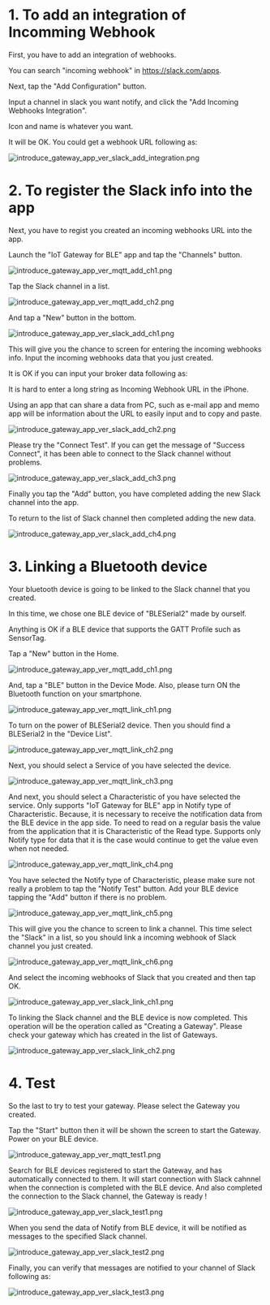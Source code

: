 # 1. To add an integration of Incomming Webhook
First, you have to add an integration of webhooks.

You can search "incoming webhook" in https://slack.com/apps.

Next, tap the "Add Configuration" button.

Input a channel in slack you want notify, and click the "Add Incoming Webhooks Integration".

Icon and name is whatever you want.

It will be OK. You could get a webhook URL following as:

![introduce_gateway_app_ver_slack_add_integration.png](https://lh3.googleusercontent.com/-G8N1p3ZPiRA/V5icIkzdE6I/AAAAAAAAJVg/FiHTlzEYuck3CPjSZnXzEOpFZDrQhpnlACKgB/s800/introduce_gateway_app_ver_slack_add_integration.png "introduce_gateway_app_ver_slack_add_integration.png")

# 2. To register the Slack info into the app
Next, you have to regist you created an incoming webhooks URL into the app.

Launch the "IoT Gateway for BLE" app and tap the "Channels" button.

![introduce_gateway_app_ver_mqtt_add_ch1.png](https://lh3.googleusercontent.com/-SOyN_Sl3RuE/V5gRH97DP8I/AAAAAAAAJNE/0xi6nlTirHgZNfGvO6kWOrISh-MpjqlFwCKgB/s500/introduce_gateway_app_ver_mqtt_add_ch1.png "introduce_gateway_app_ver_mqtt_add_ch1.png")

Tap the Slack channel in a list.

![introduce_gateway_app_ver_mqtt_add_ch2.png](https://lh3.googleusercontent.com/-3xQ5bDSCth8/V5gRN4SSFLI/AAAAAAAAJNU/kra4jTcdA4YUA_bIq5j9_EUzDP7tK6dtQCKgB/s500/introduce_gateway_app_ver_mqtt_add_ch2.png "introduce_gateway_app_ver_mqtt_add_ch2.png")

And tap a "New" button in the bottom.

![introduce_gateway_app_ver_slack_add_ch1.png](https://lh3.googleusercontent.com/-PbJGfnz6Usk/V5iUF85hVoI/AAAAAAAAJSw/XtbEWZXw-Ck88cBvujoyUechduAbpRMIgCKgB/s500/introduce_gateway_app_ver_slack_add_ch1.png "introduce_gateway_app_ver_slack_add_ch1.png")

This will give you the chance to screen for entering the incoming webhooks info. Input the incoming webhooks data that you just created.

It is OK if you can input your broker data following as:

It is hard to enter a long string as Incoming Webhook URL in the iPhone.

Using an app that can share a data from PC, such as e-mail app and memo app will be information about the URL to easily input and to copy and paste.

![introduce_gateway_app_ver_slack_add_ch2.png](https://lh3.googleusercontent.com/-u00IPj8-UzY/V5iUlBFcHZI/AAAAAAAAJTA/rLYJM5KOFYkhqMMlTjmSDSzWQAKnIf6WgCKgB/s500/introduce_gateway_app_ver_slack_add_ch2.png "introduce_gateway_app_ver_slack_add_ch2.png")

Please try the "Connect Test".
If you can get the message of "Success Connect", it has been able to connect to the Slack channel without problems.

![introduce_gateway_app_ver_slack_add_ch3.png](https://lh3.googleusercontent.com/-qkdcx4y2wgk/V5iWLh6OHOI/AAAAAAAAJTY/LBBRDGYfpHoGuVawse4FFd4OwOILwa_XgCKgB/s500/introduce_gateway_app_ver_slack_add_ch3.png "introduce_gateway_app_ver_slack_add_ch3.png")

Finally you tap the "Add" button, you have completed adding the new Slack channel into the app.

To return to the list of Slack channel then completed adding the new data.

![introduce_gateway_app_ver_slack_add_ch4.png](https://lh3.googleusercontent.com/-QMEsbukgEAU/V5iWiiOB2bI/AAAAAAAAJTo/-j7pzxL2sSsHDghag2aInaf7-ptsb4CeQCKgB/s500/introduce_gateway_app_ver_slack_add_ch4.png "introduce_gateway_app_ver_slack_add_ch4.png")

# 3. Linking a Bluetooth device
Your bluetooth device is going to be linked to the Slack channel that you created.

In this time, we chose one BLE device of "BLESerial2" made by ourself.

Anything is OK if a BLE device that supports the GATT Profile such as SensorTag.

Tap a "New" button in the Home.

![introduce_gateway_app_ver_mqtt_add_ch1.png](https://lh3.googleusercontent.com/-SOyN_Sl3RuE/V5gRH97DP8I/AAAAAAAAJNE/0xi6nlTirHgZNfGvO6kWOrISh-MpjqlFwCKgB/s500/introduce_gateway_app_ver_mqtt_add_ch1.png "introduce_gateway_app_ver_mqtt_add_ch1.png")

And, tap a "BLE" button in the Device Mode.
Also, please turn ON the Bluetooth function on your smartphone.

![introduce_gateway_app_ver_mqtt_link_ch1.png](https://lh3.googleusercontent.com/-H5Z_YzUXbSY/V5gcwM40WNI/AAAAAAAAJOo/3bJ35oOrOA4nMccEQ5wWS3XI-vGwHrRVACKgB/s500/introduce_gateway_app_ver_mqtt_link_ch1.png "introduce_gateway_app_ver_mqtt_link_ch1.png")

To turn on the power of BLESerial2 device.
Then you should find a BLESerial2 in the "Device List".

![introduce_gateway_app_ver_mqtt_link_ch2.png](https://lh3.googleusercontent.com/-n9qZZq-S6us/V5gc-oXg54I/AAAAAAAAJO4/PTvKQocRphMg6g_JdcQJ7jsRcc78pkD2gCKgB/s500/introduce_gateway_app_ver_mqtt_link_ch2.png "introduce_gateway_app_ver_mqtt_link_ch2.png")

Next, you should select a Service of you have selected the device.

![introduce_gateway_app_ver_mqtt_link_ch3.png](https://lh3.googleusercontent.com/-NYLwMId8cEU/V5gdHe3HTxI/AAAAAAAAJPI/ppekxwACZwA9NJSr6aTzT4XJPTlJwIMQgCKgB/s500/introduce_gateway_app_ver_mqtt_link_ch3.png "introduce_gateway_app_ver_mqtt_link_ch3.png")

And next, you should select a Characteristic of you have selected the service.
Only supports "IoT Gateway for BLE" app in Notify type of Characteristic.
Because, it is necessary to receive the notification data from the BLE device in the app side.
To need to read on a regular basis the value from the application that it is Characteristic of the Read type.
Supports only Notify type for data that it is the case would continue to get the value even when not needed.

![introduce_gateway_app_ver_mqtt_link_ch4.png](https://lh3.googleusercontent.com/-xsMQwcHKx0w/V5geLVBK6XI/AAAAAAAAJPc/hgjtE8fBLtM3LZQQW6P0FtUztM6eF1W2ACKgB/s500/introduce_gateway_app_ver_mqtt_link_ch4.png "introduce_gateway_app_ver_mqtt_link_ch4.png")

You have selected the Notify type of Characteristic, please make sure not really a problem to tap the "Notify Test" button.
Add your BLE device tapping the "Add" button if there is no problem.

![introduce_gateway_app_ver_mqtt_link_ch5.png](https://lh3.googleusercontent.com/-kVqn9yMS0EI/V5geg5QZEkI/AAAAAAAAJPs/R1rCfC8CpJIg-PVvO-h_OdEVGIjLDsAGgCKgB/s500/introduce_gateway_app_ver_mqtt_link_ch5.png "introduce_gateway_app_ver_mqtt_link_ch5.png")

This will give you the chance to screen to link a channel.
This time select the "Slack" in a list, so you should link a incoming webhook of Slack channel you just created.

![introduce_gateway_app_ver_mqtt_link_ch6.png](https://lh3.googleusercontent.com/-pG_2UE-RjS8/V5geuVO597I/AAAAAAAAJP8/lChVacdo2KIjo-jZYvfclvjHpHVIzJF5wCKgB/s500/introduce_gateway_app_ver_mqtt_link_ch6.png "introduce_gateway_app_ver_mqtt_link_ch6.png")

And select the incoming webhooks of Slack that you created and then tap OK.

![introduce_gateway_app_ver_slack_link_ch1.png](https://lh3.googleusercontent.com/-XsfZFZ4r5DI/V5iZQ7TOk5I/AAAAAAAAJUE/BrtzZuUALjQt4V2EfmK8g0Kz5Foh92wvQCKgB/s500/introduce_gateway_app_ver_slack_link_ch1.png "introduce_gateway_app_ver_slack_link_ch1.png")

To linking the Slack channel and the BLE device is now completed.
This operation will be the operation called as "Creating a Gateway".
Please check your gateway which has created in the list of Gateways.

![introduce_gateway_app_ver_slack_link_ch2.png](https://lh3.googleusercontent.com/-jJLD-YOdYn4/V5iZpEi5gYI/AAAAAAAAJUU/QGPRmJkYTCEPpqSgU0Qu-SVz5qnHjhMbACKgB/s500/introduce_gateway_app_ver_slack_link_ch2.png "introduce_gateway_app_ver_slack_link_ch2.png")

# 4. Test
So the last to try to test your gateway.
Please select the Gateway you created.

Tap the "Start" button then it will be shown the screen to start the Gateway.
Power on your BLE device.

![introduce_gateway_app_ver_mqtt_test1.png](https://lh3.googleusercontent.com/-lz9OmkA5Svk/V5gim2dbvJI/AAAAAAAAJQ0/yPC_03O5P1UMZziME2UMnCWgufFIYRmAwCKgB/s500/introduce_gateway_app_ver_mqtt_test1.png "introduce_gateway_app_ver_mqtt_test1.png")

Search for BLE devices registered to start the Gateway, and has automatically connected to them.
It will start connection with Slack cahnnel when the connection is completed with the BLE device.
And also completed the connection to the Slack channel, the Gateway is ready !

![introduce_gateway_app_ver_slack_test1.png](https://lh3.googleusercontent.com/-b6qojaBReeY/V5iaiMbiRvI/AAAAAAAAJUo/jVZkD5IBYB0RoZq8zPFywmNlHRUhA7lrwCKgB/s500/introduce_gateway_app_ver_slack_test1.png "introduce_gateway_app_ver_slack_test1.png")

When you send the data of Notify from BLE device, it will be notified as messages to the specified Slack channel.

![introduce_gateway_app_ver_slack_test2.png](https://lh3.googleusercontent.com/-1DhyuaXyVIA/V5ibFpjFWkI/AAAAAAAAJU8/M8Y-Cg2wzOIpOOUB79V4laxnDkRI6Hh4gCKgB/s500/introduce_gateway_app_ver_slack_test2.png "introduce_gateway_app_ver_slack_test2.png")

Finally, you can verify that messages are notified to your channel of Slack following as:

![introduce_gateway_app_ver_slack_test3.png](https://lh3.googleusercontent.com/-QFu6rdhhcEY/V5ib0YqjfLI/AAAAAAAAJVQ/f-pLpRvUNnkbg-38yIQ2eqVoUguvt6YtwCKgB/s0/introduce_gateway_app_ver_slack_test3.png "introduce_gateway_app_ver_slack_test3.png")
